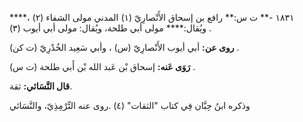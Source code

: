 ١٨٣١ -** ت س:** رافع بن إسحاق الأَنْصارِيّ (١) المدني مولى الشفاء (٢) ،**** ويُقال:**** مولى أبي طلحة، ويُقال: مولى أبي أيوب (٣) .

**روى عن:** أبي أيوب الأَنْصارِيّ (س) ، وأبي سَعِيد الخُدْرِيّ (ت كن) .

**رَوَى عَنه:** إسحاق بْن عَبد الله بْن أَبي طلحة (ت س) .

**قال النَّسَائي:** ثقة.

وذكره ابنُ حِبَّان فِي كتاب "الثقات" (٤) .روى عنه التِّرْمِذِيّ، والنَّسَائي
